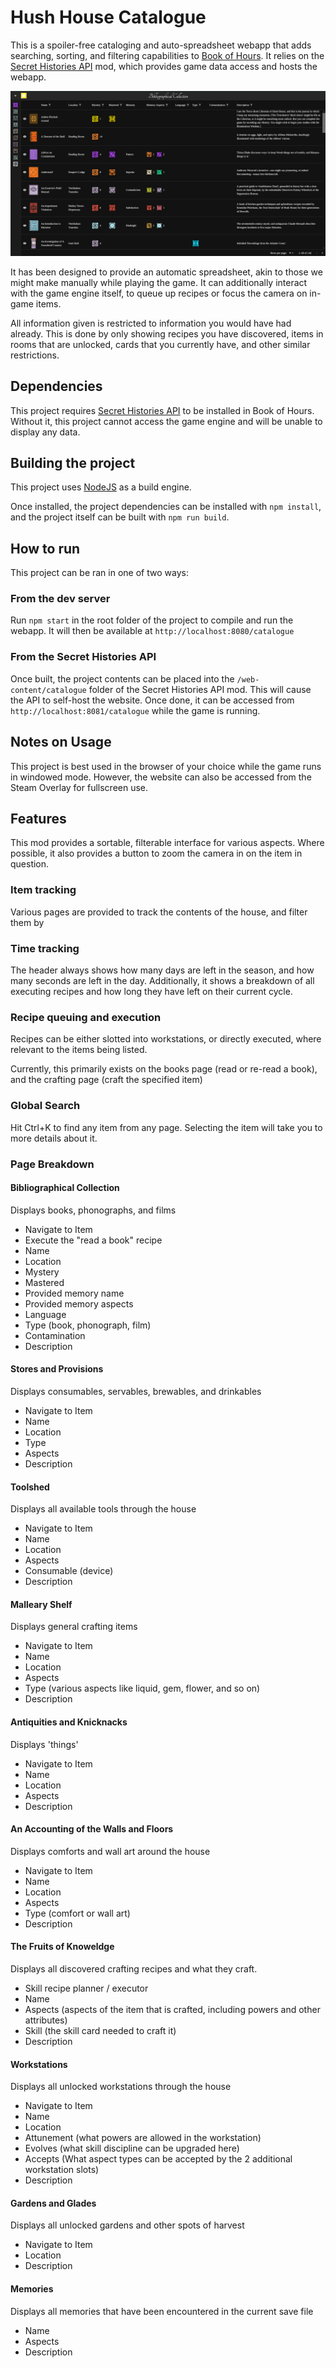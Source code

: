 # Hush House Catalogue

This is a spoiler-free cataloging and auto-spreadsheet webapp that adds searching, sorting, and filtering capabilities to [Book of Hours](https://store.steampowered.com/app/1028310/BOOK_OF_HOURS/).
It relies on the [Secret Histories API](https://github.com/RoboPhred/secrethistories-api/tree/main/SHRestAPI) mod, which provides game data access and hosts the webapp.

![ALT](/preview/preview.png)

It has been designed to provide an automatic spreadsheet, akin to those we might make manually while playing the game. It can additionally interact with the game engine itself, to queue up recipes or focus the camera on in-game items.

All information given is restricted to information you would have had already. This is done by only showing recipes you have discovered, items in rooms that are unlocked, cards that you currently have, and other similar restrictions.

## Dependencies

This project requires [Secret Histories API](https://github.com/RoboPhred/secrethistories-api/tree/main/SHRestAPI) to be installed in Book of Hours. Without it, this project cannot access the game engine and will be unable
to display any data.

## Building the project

This project uses [NodeJS](https://nodejs.org) as a build engine.

Once installed, the project dependencies can be installed with `npm install`, and the project itself can be built with `npm run build`.

## How to run

This project can be ran in one of two ways:

### From the dev server

Run `npm start` in the root folder of the project to compile and run the webapp. It will then be available at `http://localhost:8080/catalogue`

### From the Secret Histories API

Once built, the project contents can be placed into the `/web-content/catalogue` folder of the Secret Histories API mod. This will cause the API to self-host the website.
Once done, it can be accessed from `http://localhost:8081/catalogue` while the game is running.

## Notes on Usage

This project is best used in the browser of your choice while the game runs in windowed mode. However, the website can also be accessed from the Steam Overlay for fullscreen use.

## Features

This mod provides a sortable, filterable interface for various aspects. Where possible, it also provides a button to zoom the camera in on the item in question.

### Item tracking

Various pages are provided to track the contents of the house, and filter them by

### Time tracking

The header always shows how many days are left in the season, and how many seconds are left in the day. Additionally, it shows a breakdown of all executing recipes
and how long they have left on their current cycle.

### Recipe queuing and execution

Recipes can be either slotted into workstations, or directly executed, where relevant to the items being listed.

Currently, this primarily exists on the books page (read or re-read a book), and the crafting page (craft the specified item)

### Global Search

Hit Ctrl+K to find any item from any page. Selecting the item will take you to more details about it.

### Page Breakdown

#### Bibliographical Collection

Displays books, phonographs, and films

- Navigate to Item
- Execute the "read a book" recipe
- Name
- Location
- Mystery
- Mastered
- Provided memory name
- Provided memory aspects
- Language
- Type (book, phonograph, film)
- Contamination
- Description

#### Stores and Provisions

Displays consumables, servables, brewables, and drinkables

- Navigate to Item
- Name
- Location
- Type
- Aspects
- Description

#### Toolshed

Displays all available tools through the house

- Navigate to Item
- Name
- Location
- Aspects
- Consumable (device)
- Description

#### Malleary Shelf

Displays general crafting items

- Navigate to Item
- Name
- Location
- Aspects
- Type (various aspects like liquid, gem, flower, and so on)
- Description

#### Antiquities and Knicknacks

Displays 'things'

- Navigate to Item
- Name
- Location
- Aspects
- Description

#### An Accounting of the Walls and Floors

Displays comforts and wall art around the house

- Navigate to Item
- Name
- Location
- Aspects
- Type (comfort or wall art)
- Description

#### The Fruits of Knoweldge

Displays all discovered crafting recipes and what they craft.

- Skill recipe planner / executor
- Name
- Aspects (aspects of the item that is crafted, including powers and other attributes)
- Skill (the skill card needed to craft it)
- Description

#### Workstations

Displays all unlocked workstations through the house

- Navigate to Item
- Name
- Location
- Attunement (what powers are allowed in the workstation)
- Evolves (what skill discipline can be upgraded here)
- Accepts (What aspect types can be accepted by the 2 additional workstation slots)
- Description

#### Gardens and Glades

Displays all unlocked gardens and other spots of harvest

- Navigate to Item
- Location
- Description

#### Memories

Displays all memories that have been encountered in the current save file

- Name
- Aspects
- Description
